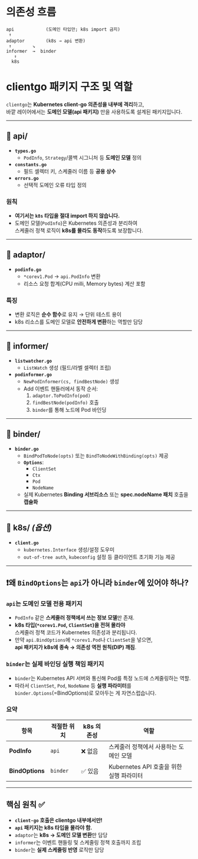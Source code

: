 # 의존성 흐름
```
api            (도메인 타입만; k8s import 금지)
 ↑
adaptor        (k8s → api 변환)
 ↑        ↘
informer  →  binder
   ↑
  k8s
```


# clientgo 패키지 구조 및 역할

`clientgo`는 **Kubernetes client-go 의존성을 내부에 격리**하고,  
바깥 레이어에서는 **도메인 모델(api 패키지)** 만을 사용하도록 설계된 패키지입니다.


---

## 📂 api/

- **`types.go`**  
  - `PodInfo`, `Strategy`/콜백 시그니처 등 **도메인 모델** 정의
- **`constants.go`**  
  - 필드 셀렉터 키, 스케줄러 이름 등 **공용 상수**
- **`errors.go`**  
  - 선택적 도메인 오류 타입 정의

### **원칙**
- **여기서는 `k8s` 타입을 절대 import 하지 않습니다.**
- 도메인 모델(`PodInfo`)은 Kubernetes 의존성과 분리하여  
  스케줄러 정책 로직이 **k8s를 몰라도 동작**하도록 보장합니다.

---

## 📂 adaptor/

- **`podinfo.go`**
  - `*corev1.Pod` → `api.PodInfo` 변환
  - 리소스 요청 합계(CPU milli, Memory bytes) 계산 포함

### **특징**
- 변환 로직은 **순수 함수**로 유지 → 단위 테스트 용이
- k8s 리소스를 도메인 모델로 **안전하게 변환**하는 역할만 담당

---

## 📂 informer/

- **`listwatcher.go`**
  - `ListWatch` 생성 (필드/라벨 셀렉터 조립)
- **`podinformer.go`**
  - `NewPodInformer(cs, findBestNode)` 생성
  - Add 이벤트 핸들러에서 동작 순서:
    1. `adaptor.ToPodInfo(pod)`
    2. `findBestNode(podInfo)` 호출
    3. `binder`를 통해 노드에 Pod 바인딩

---

## 📂 binder/

- **`binder.go`**
  - `BindPodToNode(opts)` 또는 `BindToNodeWithBinding(opts)` 제공
  - **`Options`**:
    - `ClientSet`
    - `Ctx`
    - `Pod`
    - `NodeName`
  - 실제 Kubernetes **Binding 서브리소스** 또는 **spec.nodeName 패치** 호출을 **캡슐화**

---

## 📂 k8s/ *(옵션)*

- **`client.go`**
  - `kubernetes.Interface` 생성/설정 도우미
  - `out-of-tree auth`, `kubeconfig` 설정 등 클라이언트 초기화 기능 제공

---

## ❗️왜 `BindOptions`는 `api`가 아니라 `binder`에 있어야 하나?

### `api`는 **도메인 모델 전용 패키지**
- `PodInfo` 같은 **스케줄러 정책에서 쓰는 정보 모델**만 존재.
- **k8s 타입(`*corev1.Pod`, `ClientSet`)을 전혀 몰라야**  
  스케줄러 정책 코드가 Kubernetes 의존성과 분리됩니다.
- 만약 `api.BindOptions`에 `*corev1.Pod`나 `ClientSet`을 넣으면,  
  **api 패키지가 k8s에 종속 → 의존성 역전 원칙(DIP) 깨짐**.

### `binder`는 **실제 바인딩 실행 책임 패키지**
- `binder`는 Kubernetes API 서버와 통신해 Pod를 특정 노드에 스케줄링하는 역할.
- 따라서 `ClientSet`, `Pod`, `NodeName` 등 **실행 파라미터**를  
  `binder.Options`(=BindOptions)로 모아두는 게 자연스럽습니다.

### 요약
| 항목          | 적절한 위치 | k8s 의존성 | 역할 |
|---------------|------------|-----------|------|
| **PodInfo**   | `api`      | ❌ 없음   | 스케줄러 정책에서 사용하는 도메인 모델 |
| **BindOptions** | `binder` | ✅ 있음   | Kubernetes API 호출을 위한 실행 파라미터 |

---

## 핵심 원칙 ✅

- **`client-go` 호출은 clientgo 내부에서만!**  
- **`api` 패키지는 k8s 타입을 몰라야 함.**  
- `adaptor`는 **k8s → 도메인 모델 변환**만 담당  
- `informer`는 이벤트 핸들링 및 스케줄링 정책 호출까지 조립  
- `binder`는 **실제 스케줄링 반영** 로직만 담당  